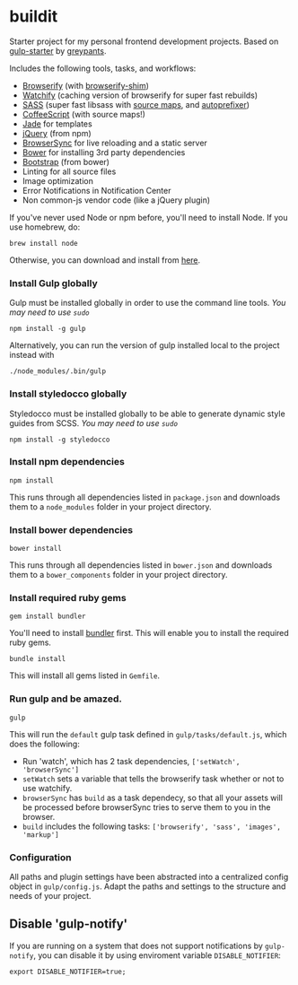 buildit
============

Starter project for my personal frontend development projects.
Based on [gulp-starter](https://github.com/greypants/gulp-starter/wiki) by [greypants](https://github.com/greypants/).

Includes the following tools, tasks, and workflows:

- [Browserify](http://browserify.org/) (with [browserify-shim](https://github.com/thlorenz/browserify-shim))
- [Watchify](https://github.com/substack/watchify) (caching version of browserify for super fast rebuilds)
- [SASS](http://sass-lang.com/) (super fast libsass with [source maps](https://github.com/sindresorhus/gulp-ruby-sass#sourcemap), and [autoprefixer](https://github.com/sindresorhus/gulp-autoprefixer))
- [CoffeeScript](http://coffeescript.org/) (with source maps!)
- [Jade](http://jade-lang.com) for templates
- [jQuery](http://jquery.com/) (from npm)
- [BrowserSync](http://browsersync.io) for live reloading and a static server
- [Bower](http://bower.io/) for installing 3rd party dependencies
- [Bootstrap](http://getbootstrap.com) (from bower)
- Linting for all source files
- Image optimization
- Error Notifications in Notification Center
- Non common-js vendor code (like a jQuery plugin)

If you've never used Node or npm before, you'll need to install Node.
If you use homebrew, do:

```
brew install node
```

Otherwise, you can download and install from [here](http://nodejs.org/download/).

### Install Gulp globally

Gulp must be installed globally in order to use the command line tools. *You may need to use `sudo`*


```
npm install -g gulp
```

Alternatively, you can run the version of gulp installed local to the project instead with


```
./node_modules/.bin/gulp
```

### Install styledocco globally

Styledocco must be installed globally to be able to generate dynamic style guides from SCSS. *You may need to use `sudo`*

```
npm install -g styledocco
```

### Install npm dependencies

```
npm install
```

This runs through all dependencies listed in `package.json` and downloads them
to a `node_modules` folder in your project directory.

### Install bower dependencies

```
bower install
```

This runs through all dependencies listed in `bower.json` and downloads them
to a `bower_components` folder in your project directory.

### Install required ruby gems

```
gem install bundler
```

You'll need to install [bundler](http://bundler.io) first. This will enable you to install the required ruby gems.

```
bundle install
```

This will install all gems listed in `Gemfile`.

### Run gulp and be amazed.

```
gulp
```

This will run the `default` gulp task defined in `gulp/tasks/default.js`, which does the following:
- Run 'watch', which has 2 task dependencies, `['setWatch', 'browserSync']`
- `setWatch` sets a variable that tells the browserify task whether or not to use watchify.
- `browserSync` has `build` as a task dependecy, so that all your assets will be processed before browserSync tries to serve them to you in the browser.
- `build` includes the following tasks: `['browserify', 'sass', 'images', 'markup']`

### Configuration

All paths and plugin settings have been abstracted into a centralized config object in `gulp/config.js`. Adapt the paths and settings to the structure and needs of your project.

## Disable 'gulp-notify'

If you are running on a system that does not support notifications by `gulp-notify`, you can disable it by using enviroment variable `DISABLE_NOTIFIER`:

```
export DISABLE_NOTIFIER=true;
```
